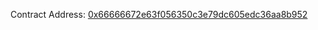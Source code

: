 Contract Address: [0x66666672e63f056350c3e79dc605edc36aa8b952](https://etherscan.io/address/0x66666672e63f056350c3e79dc605edc36aa8b952)
